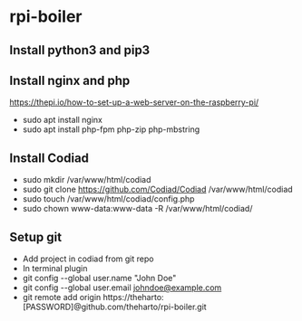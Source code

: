 # rpi-boiler

## Install python3 and pip3

## Install nginx and php
https://thepi.io/how-to-set-up-a-web-server-on-the-raspberry-pi/  
- sudo apt install nginx  
- sudo apt install php-fpm php-zip php-mbstring  

## Install Codiad
- sudo mkdir /var/www/html/codiad
- sudo git clone https://github.com/Codiad/Codiad /var/www/html/codiad  
- sudo touch /var/www/html/codiad/config.php  
- sudo chown www-data:www-data -R /var/www/html/codiad/  

## Setup git  
- Add project in codiad from git repo  
- In terminal plugin  
- git config --global user.name "John Doe"  
- git config --global user.email johndoe@example.com  
- git remote add origin https://theharto:[PASSWORD]@github.com/theharto/rpi-boiler.git  

